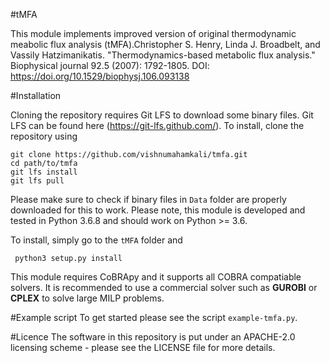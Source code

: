#tMFA

This module implements improved version of original thermodynamic meabolic flux analysis (tMFA).Christopher S. Henry, Linda J. Broadbelt, and Vassily Hatzimanikatis. "Thermodynamics-based metabolic flux analysis." Biophysical journal 92.5 (2007): 1792-1805. DOI: https://doi.org/10.1529/biophysj.106.093138

#Installation

Cloning the repository requires Git LFS to download some binary files. Git LFS can be found here (https://git-lfs.github.com/). To install, clone the repository using

```
git clone https://github.com/vishnumahamkali/tmfa.git
cd path/to/tmfa
git lfs install
git lfs pull
```
Please make sure to check if binary files in `Data` folder are properly downloaded for this to work. Please note, this module is developed and tested in Python 3.6.8 and should work on Python >= 3.6.

To install, simply go to the `tMFA` folder and

```
 python3 setup.py install
```
This module requires CoBRApy and it supports all COBRA compatiable solvers. It is recommended to use a commercial solver such as **GUROBI** or **CPLEX** to solve large MILP problems.

#Example script
To get started please see the script `example-tmfa.py`.

#Licence
The software in this repository is put under an APACHE-2.0 licensing scheme - please see the LICENSE file for more details.


